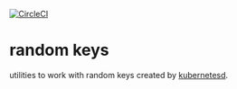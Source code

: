 [![CircleCI](https://circleci.com/gh/giantswarm/randomkeys/tree/master.svg?style=shield&circle-token=b3c5734985e9aaafe59e743d5581a3635e6c3292)](https://circleci.com/gh/giantswarm/randomkeys/tree/master)

# random keys
utilities to work with random keys created by [kubernetesd][kubernetesd].

[kubernetesd]: https://github.com/giantswarm/kubernetesd
